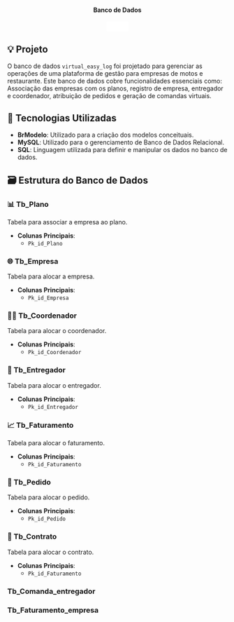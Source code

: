 
<div align="center">
  <h4>Banco de Dados</h4>
  <img src="Vel.png" width="50px" align="center">
</div>

## 💡 Projeto

O banco de dados `virtual_easy_log` foi projetado para gerenciar as operações de uma plataforma de gestão para empresas de motos e restaurante. Este banco de dados cobre funcionalidades essenciais como: Associação das empresas com os planos, registro de empresa, entregador e coordenador, atribuição de pedidos e geração de comandas virtuais.

## 🔧 Tecnologias Utilizadas

- **BrModelo**: Utilizado para a criação dos modelos conceituais.
- **MySQL**: Utilizado para o gerenciamento de Banco de Dados Relacional.
- **SQL**: Linguagem utilizada para definir e manipular os dados no banco de dados.

## 🗃️ Estrutura do Banco de Dados

### 📊 Tb_Plano
Tabela para associar a empresa ao plano.

- **Colunas Principais**:
  - `Pk_id_Plano`

### 🌐 Tb_Empresa
Tabela para alocar a empresa.

- **Colunas Principais**:
  - `Pk_id_Empresa`

### 👨‍💼 Tb_Coordenador
Tabela para alocar o coordenador.

- **Colunas Principais**:
  - `Pk_id_Coordenador`

### 🛵 Tb_Entregador
Tabela para alocar o entregador.

- **Colunas Principais**:
  - `Pk_id_Entregador`

### 📈 Tb_Faturamento
Tabela para alocar o faturamento.

- **Colunas Principais**:
  - `Pk_id_Faturamento`

### 🛒 Tb_Pedido
Tabela para alocar o pedido.

- **Colunas Principais**:
  - `Pk_id_Pedido`

### 📄 Tb_Contrato
Tabela para alocar o contrato.

- **Colunas Principais**:
  - `Pk_id_Faturamento`

### Tb_Comanda_entregador

### Tb_Faturamento_empresa

